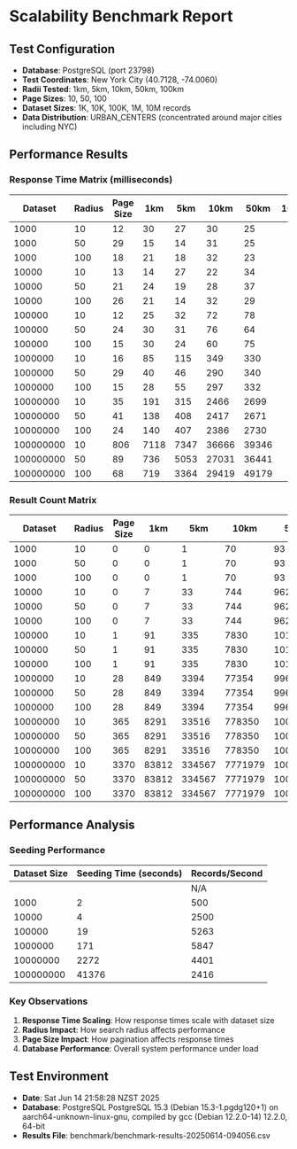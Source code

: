 # Scalability Benchmark Report

## Test Configuration
- **Database**: PostgreSQL (port 23798)
- **Test Coordinates**: New York City (40.7128, -74.0060)
- **Radii Tested**: 1km, 5km, 10km, 50km, 100km
- **Page Sizes**: 10, 50, 100
- **Dataset Sizes**: 1K, 10K, 100K, 1M, 10M records
- **Data Distribution**: URBAN_CENTERS (concentrated around major cities including NYC)

## Performance Results

### Response Time Matrix (milliseconds)

| Dataset | Radius | Page Size | 1km | 5km | 10km | 50km | 100km |
|---------|--------|-----------|-----|-----|------|------|-------|
| 1000 | 10 | 12 | 30 | 27 | 30 | 25 | 
| 1000 | 50 | 29 | 15 | 14 | 31 | 25 | 
| 1000 | 100 | 18 | 21 | 18 | 32 | 23 | 
| 10000 | 10 | 13 | 14 | 27 | 22 | 34 | 
| 10000 | 50 | 21 | 24 | 19 | 28 | 37 | 
| 10000 | 100 | 26 | 21 | 14 | 32 | 29 | 
| 100000 | 10 | 12 | 25 | 32 | 72 | 78 | 
| 100000 | 50 | 24 | 30 | 31 | 76 | 64 | 
| 100000 | 100 | 15 | 30 | 24 | 60 | 75 | 
| 1000000 | 10 | 16 | 85 | 115 | 349 | 330 | 
| 1000000 | 50 | 29 | 40 | 46 | 290 | 340 | 
| 1000000 | 100 | 15 | 28 | 55 | 297 | 332 | 
| 10000000 | 10 | 35 | 191 | 315 | 2466 | 2699 | 
| 10000000 | 50 | 41 | 138 | 408 | 2417 | 2671 | 
| 10000000 | 100 | 24 | 140 | 407 | 2386 | 2730 | 
| 100000000 | 10 | 806 | 7118 | 7347 | 36666 | 39346 | 
| 100000000 | 50 | 89 | 736 | 5053 | 27031 | 36441 | 
| 100000000 | 100 | 68 | 719 | 3364 | 29419 | 49179 | 

### Result Count Matrix

| Dataset | Radius | Page Size | 1km | 5km | 10km | 50km | 100km |
|---------|--------|-----------|-----|-----|------|------|-------|
| 1000 | 10 | 0 | 0 | 1 | 70 | 93 | 
| 1000 | 50 | 0 | 0 | 1 | 70 | 93 | 
| 1000 | 100 | 0 | 0 | 1 | 70 | 93 | 
| 10000 | 10 | 0 | 7 | 33 | 744 | 962 | 
| 10000 | 50 | 0 | 7 | 33 | 744 | 962 | 
| 10000 | 100 | 0 | 7 | 33 | 744 | 962 | 
| 100000 | 10 | 1 | 91 | 335 | 7830 | 10131 | 
| 100000 | 50 | 1 | 91 | 335 | 7830 | 10131 | 
| 100000 | 100 | 1 | 91 | 335 | 7830 | 10131 | 
| 1000000 | 10 | 28 | 849 | 3394 | 77354 | 99676 | 
| 1000000 | 50 | 28 | 849 | 3394 | 77354 | 99676 | 
| 1000000 | 100 | 28 | 849 | 3394 | 77354 | 99676 | 
| 10000000 | 10 | 365 | 8291 | 33516 | 778350 | 1002452 | 
| 10000000 | 50 | 365 | 8291 | 33516 | 778350 | 1002452 | 
| 10000000 | 100 | 365 | 8291 | 33516 | 778350 | 1002452 | 
| 100000000 | 10 | 3370 | 83812 | 334567 | 7771979 | 10003143 | 
| 100000000 | 50 | 3370 | 83812 | 334567 | 7771979 | 10003143 | 
| 100000000 | 100 | 3370 | 83812 | 334567 | 7771979 | 10003143 | 

## Performance Analysis

### Seeding Performance
| Dataset Size | Seeding Time (seconds) | Records/Second |
|--------------|----------------------|----------------|
|  |  | N/A |
| 1000 | 2 | 500 |
| 10000 | 4 | 2500 |
| 100000 | 19 | 5263 |
| 1000000 | 171 | 5847 |
| 10000000 | 2272 | 4401 |
| 100000000 | 41376 | 2416 |

### Key Observations
1. **Response Time Scaling**: How response times scale with dataset size
2. **Radius Impact**: How search radius affects performance
3. **Page Size Impact**: How pagination affects response times
4. **Database Performance**: Overall system performance under load

## Test Environment
- **Date**: Sat Jun 14 21:58:28 NZST 2025
- **Database**: PostgreSQL PostgreSQL 15.3 (Debian 15.3-1.pgdg120+1) on aarch64-unknown-linux-gnu, compiled by gcc (Debian 12.2.0-14) 12.2.0, 64-bit
- **Results File**: benchmark/benchmark-results-20250614-094056.csv

